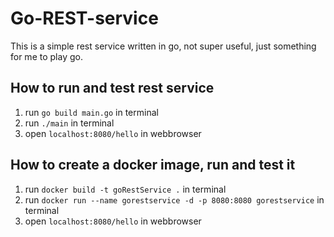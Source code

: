 # Go-REST-service
This is a simple rest service written in go, not super useful, just something 
for me to play go.

## How to run and test rest service
1) run `go build main.go` in terminal
2) run `./main` in terminal
3) open  `localhost:8080/hello` in webbrowser

## How to create a docker image, run and test it
1) run `docker build -t goRestService .` in terminal
2) run `docker run --name gorestservice -d -p 8080:8080 gorestservice` in terminal
3) open  `localhost:8080/hello` in webbrowser
